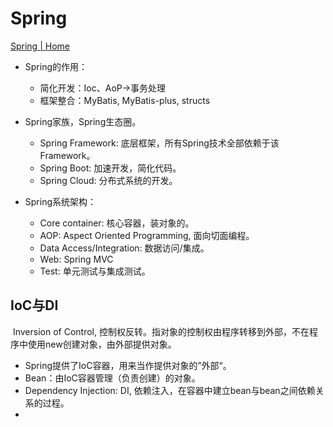 # Spring

[Spring | Home](https://spring.io/)

* Spring的作用：
  * 简化开发：Ioc、AoP->事务处理
  * 框架整合：MyBatis, MyBatis-plus, structs

* Spring家族，Spring生态圈。
  * Spring Framework: 底层框架，所有Spring技术全部依赖于该Framework。
  * Spring Boot: 加速开发，简化代码。
  * Spring Cloud: 分布式系统的开发。

* Spring系统架构：
  * Core container: 核心容器，装对象的。
  * AOP: Aspect Oriented Programming, 面向切面编程。
  * Data Access/Integration: 数据访问/集成。
  * Web: Spring MVC
  * Test: 单元测试与集成测试。

## IoC与DI

​	Inversion of Control, 控制权反转。指对象的控制权由程序转移到外部，不在程序中使用new创建对象，由外部提供对象。

* Spring提供了IoC容器，用来当作提供对象的”外部“。
* Bean：由IoC容器管理（负责创建）的对象。
* Dependency Injection: DI, 依赖注入，在容器中建立bean与bean之间依赖关系的过程。
* 